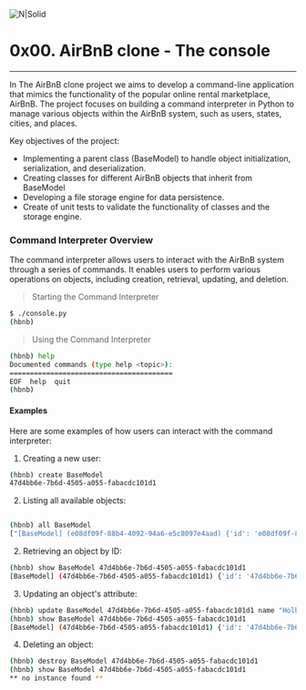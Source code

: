 ![N|Solid](https://s3.amazonaws.com/alx-intranet.hbtn.io/uploads/medias/2018/6/65f4a1dd9c51265f49d0.png?X-Amz-Algorithm=AWS4-HMAC-SHA256&X-Amz-Credential=AKIARDDGGGOUSBVO6H7D%2F20240310%2Fus-east-1%2Fs3%2Faws4_request&X-Amz-Date=20240310T135420Z&X-Amz-Expires=86400&X-Amz-SignedHeaders=host&X-Amz-Signature=7747110f46f470ed821b025fbae85eae4d15c10ed5ab49e9e60d8ef239109a34)

# 0x00. AirBnB clone - The console
___
In The AirBnB clone project we aims to develop a command-line application that mimics the functionality of the popular online rental marketplace, AirBnB. The project focuses on building a command interpreter in Python to manage various objects within the AirBnB system, such as users, states, cities, and places.

Key objectives of the project:
* Implementing a parent class (BaseModel) to handle object initialization, serialization, and deserialization.
* Creating classes for different AirBnB objects that inherit from BaseModel
* Developing a file storage engine for data persistence.
* Create of unit tests to validate the functionality of classes and the storage engine.

### Command Interpreter Overview
The command interpreter allows users to interact with the AirBnB system through a series of commands. It enables users to perform various operations on objects, including creation, retrieval, updating, and deletion.

> Starting the Command Interpreter
```sh
$ ./console.py
(hbnb)
```
> Using the Command Interpreter
```sh
(hbnb) help
Documented commands (type help <topic>):
========================================
EOF  help  quit
(hbnb)
```

#### Examples
Here are some examples of how users can interact with the command interpreter:

1. Creating a new user:
```sh
(hbnb) create BaseModel
47d4bb6e-7b6d-4505-a055-fabacdc101d1
```
2. Listing all available objects:
```sh

(hbnb) all BaseModel
["[BaseModel] (e08df09f-88b4-4092-94a6-e5c8097e4aad) {'id': 'e08df09f-88b4-4092-94a6-e5c8097e4aad', 'created_at': datetime.datetime(2024, 3, 10, 21, 41, 4, 139592), 'updated_at': datetime.datetime(2024, 3, 10, 21, 41, 4, 139610)}", "[BaseModel] (47d4bb6e-7b6d-4505-a055-fabacdc101d1) {'id': '47d4bb6e-7b6d-4505-a055-fabacdc101d1', 'created_at': datetime.datetime(2024, 3, 10, 21, 41, 56, 754352), 'updated_at': datetime.datetime(2024, 3, 10, 21, 41, 56, 754365)}"]
```

2. Retrieving an object by ID:
```sh
(hbnb) show BaseModel 47d4bb6e-7b6d-4505-a055-fabacdc101d1
[BaseModel] (47d4bb6e-7b6d-4505-a055-fabacdc101d1) {'id': '47d4bb6e-7b6d-4505-a055-fabacdc101d1', 'created_at': datetime.datetime(2024, 3, 10, 21, 41, 56, 754352), 'updated_at': datetime.datetime(2024, 3, 10, 21, 41, 56, 754365)}
```
3. Updating an object's attribute:
```sh
(hbnb) update BaseModel 47d4bb6e-7b6d-4505-a055-fabacdc101d1 name "Holberton"
(hbnb) show BaseModel 47d4bb6e-7b6d-4505-a055-fabacdc101d1
[BaseModel] (47d4bb6e-7b6d-4505-a055-fabacdc101d1) {'id': '47d4bb6e-7b6d-4505-a055-fabacdc101d1', 'created_at': datetime.datetime(2024, 3, 10, 21, 41, 56, 754352), 'updated_at': datetime.datetime(2024, 3, 10, 21, 43, 42, 209793), 'name': '"Holberton"'}
```
4. Deleting an object:
```sh
(hbnb) destroy BaseModel 47d4bb6e-7b6d-4505-a055-fabacdc101d1
(hbnb) show BaseModel 47d4bb6e-7b6d-4505-a055-fabacdc101d1
** no instance found **
```

